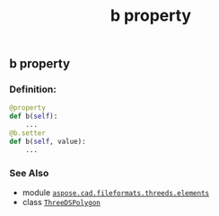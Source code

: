 ﻿---
title: b property
second_title: Aspose.CAD for Python via .NET API References
description: 
type: docs
weight: 40
url: /aspose.cad.fileformats.threeds.elements/threedspolygon/b/
is_root: false
---

## b property

### Definition:
```python
@property
def b(self):
    ...
@b.setter
def b(self, value):
    ...
```

### See Also
* module [`aspose.cad.fileformats.threeds.elements`](../../)
* class [`ThreeDSPolygon`](/cad/python-net/aspose.cad.fileformats.threeds.elements/threedspolygon)
